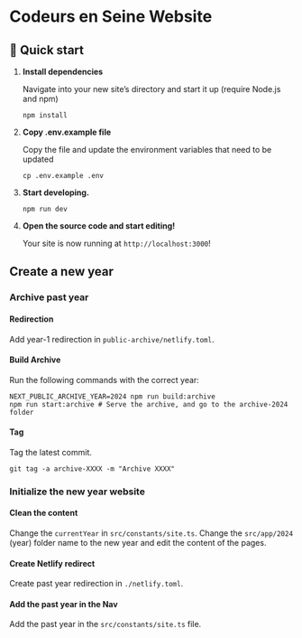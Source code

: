 # Codeurs en Seine Website

## 🚀 Quick start

1.  **Install dependencies**

    Navigate into your new site’s directory and start it up (require Node.js and npm)

    ```shell
    npm install
    ```

1.  **Copy .env.example file**

    Copy the file and update the environment variables that need to be updated

    ```shell
    cp .env.example .env
    ```

1.  **Start developing.**

    ```shell
    npm run dev
    ```

1.  **Open the source code and start editing!**

    Your site is now running at `http://localhost:3000`!

## Create a new year

### Archive past year

#### Redirection

Add year-1 redirection in `public-archive/netlify.toml`.

#### Build Archive

Run the following commands with the correct year:

```shell
NEXT_PUBLIC_ARCHIVE_YEAR=2024 npm run build:archive
npm run start:archive # Serve the archive, and go to the archive-2024 folder
```

#### Tag

Tag the latest commit.

`git tag -a archive-XXXX -m "Archive XXXX"`

### Initialize the new year website

#### Clean the content

Change the `currentYear` in `src/constants/site.ts`.
Change the `src/app/2024` (year) folder name to the new year and edit the content of the pages.

#### Create Netlify redirect

Create past year redirection in `./netlify.toml`.

#### Add the past year in the Nav

Add the past year in the `src/constants/site.ts` file.
